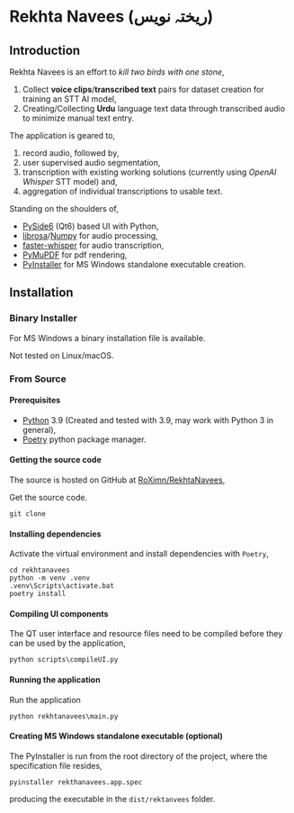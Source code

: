 # Rekhta Navees (ریختہ نویس)

## Introduction
Rekhta Navees is an effort to _kill two birds with one stone_,

1. Collect **voice clips**/**transcribed text** pairs for dataset creation for training an STT AI model,
2. Creating/Collecting **Urdu** language text data through transcribed audio to minimize manual text entry.

The application is geared to,
1. record audio, followed by,
2. user supervised audio segmentation,
3. transcription with existing working solutions (currently using _OpenAI Whisper_ STT model) and,
4. aggregation of individual transcriptions to usable text.

Standing on the shoulders of,
* [PySide6](https://pypi.org/project/PySide6/) (Qt6) based UI with Python,
* [librosa](https://pypi.org/project/librosa/)/[Numpy](https://pypi.org/project/numpy/) for audio processing,
* [faster-whisper](https://github.com/SYSTRAN/faster-whisper) for audio transcription,
* [PyMuPDF](https://pypi.org/project/PyMuPDF/) for pdf rendering,
* [PyInstaller](https://pypi.org/project/pyinstaller/) for MS Windows standalone executable creation.

## Installation
### Binary Installer
For MS Windows a binary installation file is available.

Not tested on Linux/macOS.

### From Source
#### Prerequisites
* [Python](https://www.python.org/) 3.9 (Created and tested with 3.9, may work with Python 3 in general),
* [Poetry](https://pypi.org/project/poetry/) python package manager.

#### Getting the source code
The source is hosted on GitHub at [RoXimn/RekhtaNavees](https://github.com/roximn/rekhtanavees),

Get the source code.
```commandline
git clone
``` 

#### Installing dependencies
Activate the virtual environment and install dependencies with `Poetry`,
```commandline
cd rekhtanavees
python -m venv .venv
.venv\Scripts\activate.bat
poetry install
```
 
#### Compiling UI components
The QT user interface and resource files need to be compiled before they can be used by the application,
```commandline
python scripts\compileUI.py
```

#### Running the application
Run the application
```commandline
python rekhtanavees\main.py
```

#### Creating MS Windows standalone executable (optional)
The PyInstaller is run from the root directory of the project, where the specification file resides,
```commandline
pyinstaller rekthanavees.app.spec 
```
producing the executable in the `dist/rektanvees` folder.

